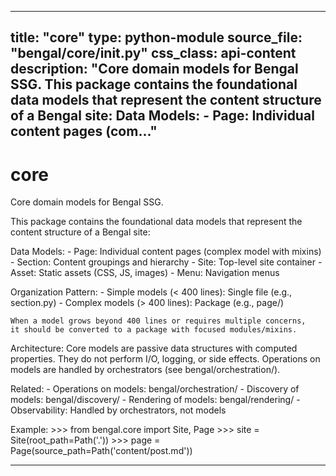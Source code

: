 
---
title: "core"
type: python-module
source_file: "bengal/core/__init__.py"
css_class: api-content
description: "Core domain models for Bengal SSG.  This package contains the foundational data models that represent the content structure of a Bengal site:  Data Models:     - Page: Individual content pages (com..."
---

# core

Core domain models for Bengal SSG.

This package contains the foundational data models that represent
the content structure of a Bengal site:

Data Models:
    - Page: Individual content pages (complex model with mixins)
    - Section: Content groupings and hierarchy
    - Site: Top-level site container
    - Asset: Static assets (CSS, JS, images)
    - Menu: Navigation menus

Organization Pattern:
    - Simple models (< 400 lines): Single file (e.g., section.py)
    - Complex models (> 400 lines): Package (e.g., page/)

    When a model grows beyond 400 lines or requires multiple concerns,
    it should be converted to a package with focused modules/mixins.

Architecture:
    Core models are passive data structures with computed properties.
    They do not perform I/O, logging, or side effects. Operations on
    models are handled by orchestrators (see bengal/orchestration/).

Related:
    - Operations on models: bengal/orchestration/
    - Discovery of models: bengal/discovery/
    - Rendering of models: bengal/rendering/
    - Observability: Handled by orchestrators, not models

Example:
    >>> from bengal.core import Site, Page
    >>> site = Site(root_path=Path('.'))
    >>> page = Page(source_path=Path('content/post.md'))

---
